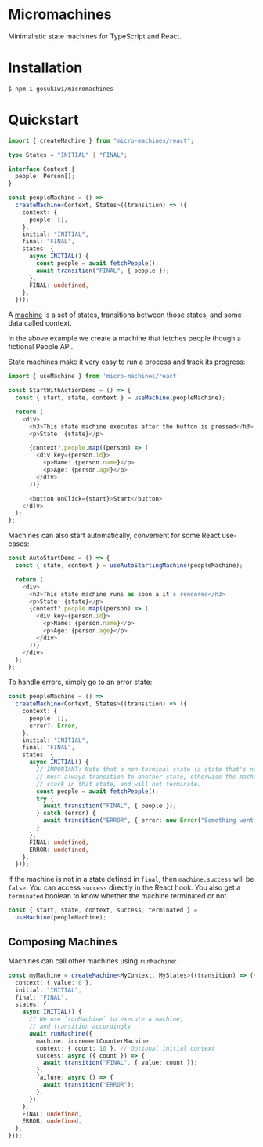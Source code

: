 # Micromachines

Minimalistic state machines for TypeScript and React.

# Installation

    $ npm i gosukiwi/micromachines

# Quickstart

```typescript
import { createMachine } from "micro-machines/react";

type States = "INITIAL" | "FINAL";

interface Context {
  people: Person[];
}

const peopleMachine = () =>
  createMachine<Context, States>((transition) => ({
    context: {
      people: [],
    },
    initial: "INITIAL",
    final: "FINAL",
    states: {
      async INITIAL() {
        const people = await fetchPeople();
        await transition("FINAL", { people });
      },
      FINAL: undefined,
    },
  }));
```

A [machine](https://developer.mozilla.org/en-US/docs/Glossary/State_machine)
is a set of states, transitions between those states, and some data called
context.

In the above example we create a machine that fetches people though a
fictional People API.

State machines make it very easy to run a process and track its progress:

```typescript
import { useMachine } from 'micro-machines/react'

const StartWithActionDemo = () => {
  const { start, state, context } = useMachine(peopleMachine);

  return (
    <div>
      <h3>This state machine executes after the button is pressed</h3>
      <p>State: {state}</p>

      {context?.people.map((person) => (
        <div key={person.id}>
          <p>Name: {person.name}</p>
          <p>Age: {person.age}</p>
        </div>
      ))}

      <button onClick={start}>Start</button>
    </div>
  );
};
```

Machines can also start automatically, convenient for some React use-cases:

```typescript
const AutoStartDemo = () => {
  const { state, context } = useAutoStartingMachine(peopleMachine);

  return (
    <div>
      <h3>This state machine runs as soon a it's rendered</h3>
      <p>State: {state}</p>
      {context?.people.map((person) => (
        <div key={person.id}>
          <p>Name: {person.name}</p>
          <p>Age: {person.age}</p>
        </div>
      ))}
    </div>
  );
};
```

To handle errors, simply go to an error state:

```typescript
const peopleMachine = () =>
  createMachine<Context, States>((transition) => ({
    context: {
      people: [],
      error?: Error,
    },
    initial: "INITIAL",
    final: "FINAL",
    states: {
      async INITIAL() {
        // IMPORTANT: Note that a non-terminal state (a state that's not undefined)
        // must always transition to another state, otherwise the machine will be
        // stuck in that state, and will not terminate.
        const people = await fetchPeople();
        try {
          await transition("FINAL", { people });
        } catch (error) {
          await transition("ERROR", { error: new Error("Something went wrong!") })
        }
      },
      FINAL: undefined,
      ERROR: undefined,
    },
  }));
```

If the machine is not in a state defined in `final`, then `machine.success`
will be `false`. You can access `success` directly in the React hook. You also
get a `terminated` boolean to know whether the machine terminated or not.

```typescript
const { start, state, context, success, terminated } =
  useMachine(peopleMachine);
```

## Composing Machines

Machines can call other machines using `runMachine`:

```typescript
const myMachine = createMachine<MyContext, MyStates>((transition) => ({
  context: { value: 0 },
  initial: "INITIAL",
  final: "FINAL",
  states: {
    async INITIAL() {
      // We use `runMachine` to execute a machine,
      // and transition accordingly
      await runMachine({
        machine: incrementCounterMachine,
        context: { count: 10 }, // Optional initial context
        success: async ({ count }) => {
          await transition("FINAL", { value: count });
        },
        failure: async () => {
          await transition("ERROR");
        },
      });
    },
    FINAL: undefined,
    ERROR: undefined,
  },
}));
```
